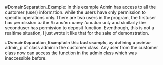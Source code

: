 #DomainSeparation_Example:
In this example Admin has access to all the customer (user) information. while the users have only permission to specific operations only.
There are two users in the program, the firstuser has permission to the #transfermoney function only and similarly the seconduser has permission to deposit function. Eventhough, this is not a realtime situation, I just wrote it like that for the sake of demonstration.

#DomainSeparation_Example:In this bad example, by defining a pointer admin_p of class admin in the customer class. Any user from the customer class now can access the function in the admin class which was inaccessible before.
